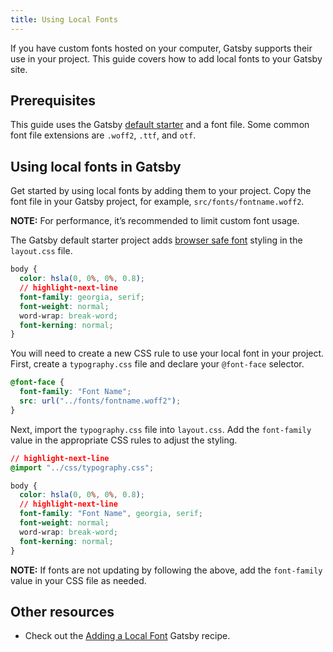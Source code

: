 ```yaml
---
title: Using Local Fonts
---
```


If you have custom fonts hosted on your computer, Gatsby supports their use in your project. This guide covers how to add local fonts to your Gatsby site.

## Prerequisites

This guide uses the Gatsby [default starter](https://github.com/gatsbyjs/gatsby-starter-default) and a font file. Some common font file extensions are `.woff2`, `.ttf`, and `otf`.

## Using local fonts in Gatsby

Get started by using local fonts by adding them to your project. Copy the font file in your Gatsby project, for example, `src/fonts/fontname.woff2`.

**NOTE:** For performance, it’s recommended to limit custom font usage.

The Gatsby default starter project adds [browser safe font](https://developer.mozilla.org/en-US/docs/Learn/CSS/Styling_text/Fundamentals#Default_fonts) styling in the `layout.css` file.

```css:title=src/components/layout.css
body {
  color: hsla(0, 0%, 0%, 0.8);
  // highlight-next-line
  font-family: georgia, serif;
  font-weight: normal;
  word-wrap: break-word;
  font-kerning: normal;
}
```

You will need to create a new CSS rule to use your local font in your project. First, create a `typography.css` file and declare your `@font-face` selector.

```css:title=src/css/typography.css
@font-face {
  font-family: "Font Name";
  src: url("../fonts/fontname.woff2");
}
```

Next, import the `typography.css` file into `layout.css`. Add the `font-family` value in the appropriate CSS rules to adjust the styling.

```css:title=src/components/layout.css
// highlight-next-line
@import "../css/typography.css";

body {
  color: hsla(0, 0%, 0%, 0.8);
  // highlight-next-line
  font-family: "Font Name", georgia, serif;
  font-weight: normal;
  word-wrap: break-word;
  font-kerning: normal;
}
```

**NOTE:** If fonts are not updating by following the above, add the `font-family` value in your CSS file as needed.

## Other resources

- Check out the [Adding a Local Font](/docs/recipes/styling-css/#adding-a-local-font) Gatsby recipe.
